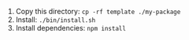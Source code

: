 1. Copy this directory: `cp -rf template ./my-package`
2. Install: `./bin/install.sh`
3. Install dependencies: `npm install`